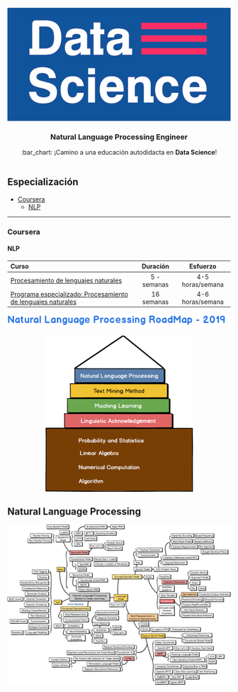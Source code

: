 <p align="center"> 
<img src="../../images/foto-github.png">
</p>

<h3 align="center">Natural Language Processing Engineer</h3>
<p align="center">
  :bar_chart: ¡Camino a una educación autodidacta en <strong>Data Science</strong>!
  <br><br>
</p>

## Especialización

* [Coursera](#coursera)
    * [NLP](#nlp)

---

### Coursera

#### NLP
Curso | Duración | Esfuerzo
:-- | :--: | :--: 
[Procesamiento de lenguajes naturales](https://www.coursera.org/learn/language-processing)| 5 - semanas | 4-5 horas/semana
[Programa especializado: Procesamiento de lenguajes naturales](https://www.coursera.org/specializations/natural-language-processing)| 16 semanas | 4-6 horas/semana | Coursera
<!-- 
### Standford
Curso | Duración | Esfuerzo
:-- | :--: | :--: 
[Deep Learning for Natural Language Processing](http://cs224d.stanford.edu/)| x - semanas | x horas/semana -->

![](../../images/title.png)
<p align="center"><img width="333" src="../../images/main.png" /></p>

## Natural Language Processing
![](../../images/nlp.png)
